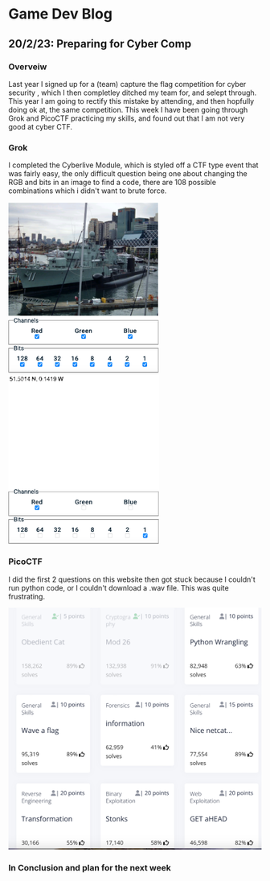 # Game Dev Blog 

## 20/2/23: Preparing for Cyber Comp

### Overveiw

Last year I signed up for a (team) capture the flag competition for cyber security , which I then completley ditched my team for, and selept through. This year I am going to rectify this mistake by attending, and then hopfully doing ok at, the same competition. This week I have been going through Grok and PicoCTF practicing my skills, and found out that I am not very good at cyber CTF.

### Grok

I completed the Cyberlive Module, which is styled off a CTF type event that was fairly easy, the only difficult question being one about changing the RGB and bits in an image to find a code, there are 108 possible combinations which i didn't want to brute force.

<img src="../Images/CTF grok full.png" title="RGB ship.png" width="300"/><img src="../Images/CTF grok empty.png" title="RGB code.png" width="300"/>



### PicoCTF

I did the first 2 questions on this website then got stuck because I couldn't run python code, or I couldn't download a .wav file. This was quite frustrating.

<img src="../Images/PicoCTF no good.png" title="AAAAAAAHHHHHH.png" width="600"/>

### In Conclusion and plan for the next week

